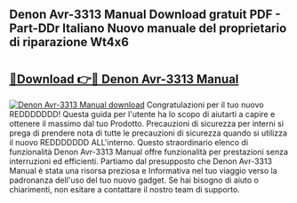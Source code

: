 ## Denon Avr-3313 Manual Download gratuit PDF - Part-DDr Italiano Nuovo manuale del proprietario di riparazione Wt4x6

# <h2><a href="http://dfgrheb.blite.top/?on=Denon+Avr-3313+Manual">🔗Download 👉🔴 Denon Avr-3313 Manual</a></h2>

[![Denon Avr-3313 Manual download](https://i.imgur.com/lujVjoI.png)](http://dfgrheb.blite.top/?on=Denon+Avr-3313+Manual)
Congratulazioni per il tuo nuovo REDDDDDDD! Questa guida per l'utente ha lo scopo di aiutarti a capire e ottenere il massimo dal tuo Prodotto. Precauzioni di sicurezza per interni si prega di prendere nota di tutte le precauzioni di sicurezza quando si utilizza il nuovo REDDDDDDD ALL'interno. Questo straordinario elenco di funzionalità Denon Avr-3313 Manual offre funzionalità per prestazioni senza interruzioni ed efficienti. Partiamo dal presupposto che Denon Avr-3313 Manual è stata una risorsa preziosa e Informativa nel tuo viaggio verso la padronanza dell'uso del tuo nuovo gadget. Se hai bisogno di aiuto o chiarimenti, non esitare a contattare il nostro team di supporto.
